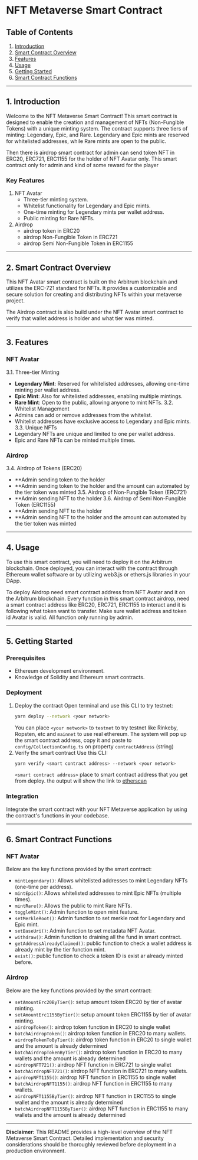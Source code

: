 # NFT Metaverse Smart Contract

## Table of Contents
1. [Introduction](#introduction)
2. [Smart Contract Overview](#smart-contract-overview)
3. [Features](#features)
4. [Usage](#usage)
5. [Getting Started](#getting-started)
6. [Smart Contract Functions](#smart-contract-functions)

---

## 1. Introduction

Welcome to the NFT Metaverse Smart Contract! This smart contract is designed to enable the creation and management of NFTs (Non-Fungible Tokens) with a unique minting system. The contract supports three tiers of minting: Legendary, Epic, and Rare. Legendary and Epic mints are reserved for whitelisted addresses, while Rare mints are open to the public.

Then there is airdrop smart contract for admin can send token NFT in ERC20, ERC721, ERC1155 for the holder of NFT Avatar only. This smart contract only for admin and kind of some reward for the player

### Key Features
1. NFT Avatar
    - Three-tier minting system.
    - Whitelist functionality for Legendary and Epic mints.
    - One-time minting for Legendary mints per wallet address.
    - Public minting for Rare NFTs.
2. Airdrop
    - airdrop token in ERC20
    - airdrop Non-Fungible Token in ERC721
    - airdrop Semi Non-Fungible Token in ERC1155

---

## 2. Smart Contract Overview

This NFT Avatar smart contract  is built on the Arbitrum blockchain and utilizes the ERC-721 standard for NFTs. It provides a customizable and secure solution for creating and distributing NFTs within your metaverse project.

The Airdrop contract is also build under the NFT Avatar smart contract to verify that wallet address is holder and what tier was minted.

---

## 3. Features

### NFT Avatar
3.1. Three-tier Minting
- **Legendary Mint**: Reserved for whitelisted addresses, allowing one-time minting per wallet address.
- **Epic Mint**: Also for whitelisted addresses, enabling multiple mintings.
- **Rare Mint**: Open to the public, allowing anyone to mint NFTs.
3.2. Whitelist Management
- Admins can add or remove addresses from the whitelist.
- Whitelist addresses have exclusive access to Legendary and Epic mints.
3.3. Unique NFTs
- Legendary NFTs are unique and limited to one per wallet address.
- Epic and Rare NFTs can be minted multiple times.

### Airdrop
3.4. Airdrop of Tokens (ERC20)
- **Admin sending token to the holder
- **Admin sending token to the holder and the amount can automated by the tier token was minted
3.5. Airdrop of Non-Fungible Token (ERC721)
- **Admin sending NFT to the holder
3.6. Airdrop of Semi Non-Fungible Token (ERC1155)
- **Admin sending NFT to the holder
- **Admin sending NFT to the holder and the amount can automated by the tier token was minted
---

## 4. Usage

To use this smart contract, you will need to deploy it on the Arbitrum blockchain. Once deployed, you can interact with the contract through Ethereum wallet software or by utilizing web3.js or ethers.js libraries in your DApp.

To deploy Airdrop need smart contract address from NFT Avatar and it on the Arbitrum blockchain. Every function in this smart contract airdrop, need a smart contract address like ERC20, ERC721, ERC1155 to interact and it is following what token want to transfer. Make sure wallet address and token id Avatar is valid. All function only running by admin.

---

## 5. Getting Started

### Prerequisites
- Ethereum development environment.
- Knowledge of Solidity and Ethereum smart contracts.

### Deployment
1. Deploy the contract
    Open terminal and use this CLI to try testnet:
    ```bash
    yarn deploy --network <your network>
    ```
    You can place `<your network>` to `testnet` to try testnet like Rinkeby, Ropsten, etc and `mainnet` to use real ethereum. 
    The system will pop up the smart contract address, copy it and paste to `config/CollectionConfig.ts` on property `contractAddress` (string)
2. Verify the smart contract
    Use this CLI:
    ```bash
    yarn verify <smart contract address> --network <your network>
    ```
    `<smart contract address>` place to smart contract address that you get from deploy.
    the output will show the link to [etherscan](https://rinkeby.etherscan.io/)

### Integration
Integrate the smart contract with your NFT Metaverse application by using the contract's functions in your codebase.

---

## 6. Smart Contract Functions

### NFT Avatar
Below are the key functions provided by the smart contract:
- `mintLegendary()`: Allows whitelisted addresses to mint Legendary NFTs (one-time per address).
- `mintEpic()`: Allows whitelisted addresses to mint Epic NFTs (multiple times).
- `mintRare()`: Allows the public to mint Rare NFTs.
- `toggleMint()`: Admin function to open mint feature.
- `setMerkleRoot()`: Admin function to set merkle root for Legendary and Epic mint.
- `setBaseUri()`: Admin function to set metadata NFT Avatar.
- `withdraw()`: Admin function to draining all the fund in smart contract.
- `getAddressAlreadyClaimed()`: public function to check a wallet address is already mint by the tier function mint.
- `exist()`: public function to check a token ID is exist ar already minted before.

### Airdrop
Below are the key functions provided by the smart contract:
- `setAmountErc20ByTier()`: setup amount token ERC20 by tier of avatar minting.
- `setAmountErc1155ByTier()`: setup amount token ERC1155 by tier of avatar minting.
- `airdropToken()`: airdrop token function in ERC20 to single wallet
- `batchAirdropToken()`: airdrop token function in ERC20 to many wallets.
- `airdropTokenToByTier()`: airdrop token function in ERC20 to single wallet and the amount is already determined
- `batchAirdropTokenByTier()`: airdrop token function in ERC20 to many wallets and the amount is already determined
- `airdropNFT721()`: airdrop NFT function in ERC721 to single wallet
- `batchAirdropNFT721()`: airdrop NFT function in ERC721 to many wallets.
- `airdropNFT1155()`: airdrop NFT function in ERC1155 to single wallet
- `batchAirdropNFT1155()`: airdrop NFT function in ERC1155 to many wallets.
- `airdropNFT1155ByTier()`: airdrop NFT function in ERC1155 to single wallet and the amount is already determined
- `batchAirdropNFT1155ByTier()`: airdrop NFT function in ERC1155 to many wallets and the amount is already determined

---

**Disclaimer:** This README provides a high-level overview of the NFT Metaverse Smart Contract. Detailed implementation and security considerations should be thoroughly reviewed before deployment in a production environment.
